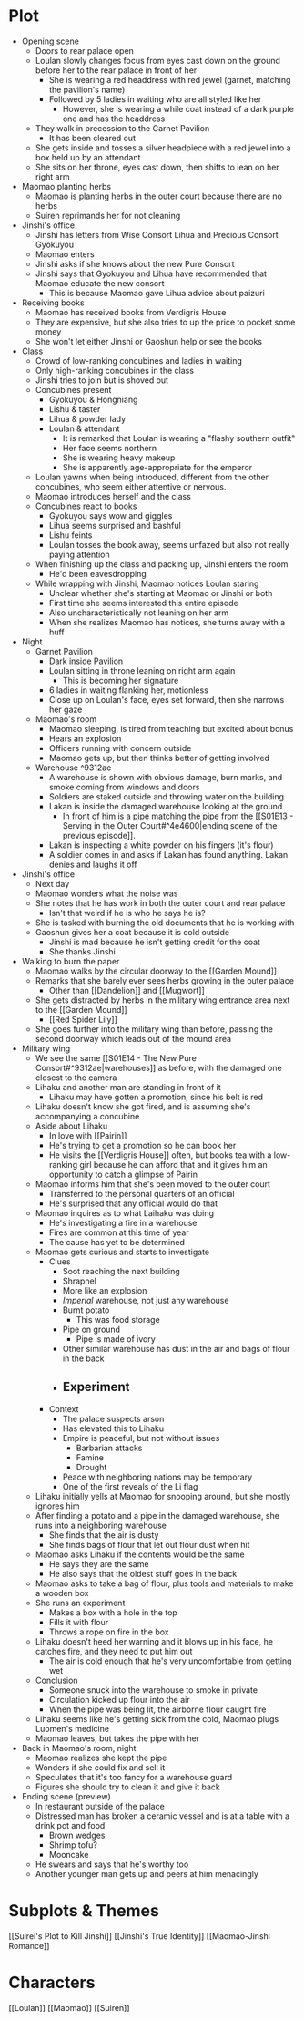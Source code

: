 
# Plot
- Opening scene
	- Doors to rear palace open
	- Loulan slowly changes focus from eyes cast down on the ground before her to the rear palace in front of her
		- She is wearing a red headdress with red jewel (garnet, matching the pavilion's name)
		- Followed by 5 ladies in waiting who are all styled like her
			- However, she is wearing a while coat instead of a dark purple one and has the headdress
	- They walk in precession to the Garnet Pavilion
		- It has been cleared out
	- She gets inside and tosses a silver headpiece with a red jewel into a box held up by an attendant
	- She sits on her throne, eyes cast down, then shifts to lean on her right arm
- Maomao planting herbs
	- Maomao is planting herbs in the outer court because there are no herbs
	- Suiren reprimands her for not cleaning
- Jinshi's office
	- Jinshi has letters from Wise Consort Lihua and Precious Consort Gyokuyou
	- Maomao enters
	- Jinshi asks if she knows about the new Pure Consort
	- Jinshi says that Gyokuyou and Lihua have recommended that Maomao educate the new consort
		- This is because Maomao gave Lihua advice about paizuri
- Receiving books
	- Maomao has received books from Verdigris House
	- They are expensive, but she also tries to up the price to pocket some money
	- She won't let either Jinshi or Gaoshun help or see the books
- Class
	- Crowd of low-ranking concubines and ladies in waiting
	- Only high-ranking concubines in the class
	- Jinshi tries to join but is shoved out
	- Concubines present
		- Gyokuyou & Hongniang
		- Lishu & taster
		- Lihua & powder lady
		- Loulan & attendant
			- It is remarked that Loulan is wearing a "flashy southern outfit"
			- Her face seems northern
			- She is wearing heavy makeup
			- She is apparently age-appropriate for the emperor
	- Loulan yawns when being introduced, different from the other concubines, who seem either attentive or nervous.
	- Maomao introduces herself and the class
	- Concubines react to books
		- Gyokuyou says wow and giggles
		- Lihua seems surprised and bashful
		- Lishu feints
		- Loulan tosses the book away, seems unfazed but also not really paying attention
	- When finishing up the class and packing up, Jinshi enters the room
		- He'd been eavesdropping
	- While wrapping with Jinshi, Maomao notices Loulan staring
		- Unclear whether she's starting at Maomao or Jinshi or both
		- First time she seems interested this entire episode
		- Also uncharacteristically not leaning on her arm
		- When she realizes Maomao has notices, she turns away with a huff
- Night
	- Garnet Pavilion
		- Dark inside Pavilion
		- Loulan sitting in throne leaning on right arm again
			- This is becoming her signature
		- 6 ladies in waiting flanking her, motionless
		- Close up on Loulan's face, eyes set forward, then she narrows her gaze
	- Maomao's room
		- Maomao sleeping, is tired from teaching but excited about bonus
		- Hears an explosion
		- Officers running with concern outside
		- Maomao gets up, but then thinks better of getting involved
	- Warehouse ^9312ae
		- A warehouse is shown with obvious damage, burn marks, and smoke coming from windows and doors
		- Soldiers are staked outside and throwing water on the building
		- Lakan is inside the damaged warehouse looking at the ground
			- In front of him is a pipe matching the pipe from the [[S01E13 - Serving in the Outer Court#^4e4600|ending scene of the previous episode]]. 
		- Lakan is inspecting a white powder on his fingers (it's flour)
		- A soldier comes in and asks if Lakan has found anything. Lakan denies and laughs it off
- Jinshi's office
	- Next day
	- Maomao wonders what the noise was
	- She notes that he has work in both the outer court and rear palace
		- Isn't that weird if he is who he says he is?
	- She is tasked with burning the old documents that he is working with
	- Gaoshun gives her a coat because it is cold outside
		- Jinshi is mad because he isn't getting credit for the coat
		- She thanks Jinshi
- Walking to burn the paper
	- Maomao walks by the circular doorway to the [[Garden Mound]]
	- Remarks that she barely ever sees herbs growing in the outer palace
		- Other than [[Dandelion]] and [[Mugwort]]
	- She gets distracted by herbs in the military wing entrance area next to the [[Garden Mound]]
		- [[Red Spider Lily]]
	- She goes further into the military wing than before, passing the second doorway which leads out of the mound area
- Military wing
	- We see the same [[S01E14 - The New Pure Consort#^9312ae|warehouses]] as before, with the damaged one closest to the camera
	- Lihaku and another man are standing in front of it
		- Lihaku may have gotten a promotion, since his belt is red
	- Lihaku doesn't know she got fired, and is assuming she's accompanying a concubine
	- Aside about Lihaku
		- In love with [[Pairin]]
		- He's trying to get a promotion so he can book her
		- He visits the [[Verdigris House]] often, but books tea with a low-ranking girl because he can afford that and it gives him an opportunity to catch a glimpse of Pairin
	- Maomao informs him that she's been moved to the outer court
		- Transferred to the personal quarters of an official
		- He's surprised that any official would do that
	- Maomao inquires as to what Laihaku was doing
		- He's investigating a fire in a warehouse
		- Fires are common at this time of year
		- The cause has yet to be determined
	- Maomao gets curious and starts to investigate
		- Clues
			- Soot reaching the next building
			- Shrapnel
			- More like an explosion
			- *Imperial* warehouse, not just any warehouse
			- Burnt potato
				- This was food storage
			- Pipe on ground
				- Pipe is made of ivory
			- Other similar warehouse has dust in the air and bags of flour in the back
			- Experiment
				- 
		- Context
			- The palace suspects arson
			- Has elevated this to Lihaku
			- Empire is peaceful, but not without issues
				- Barbarian attacks
				- Famine
				- Drought
			- Peace with neighboring nations may be temporary
			- One of the first reveals of the Li flag
	- Lihaku initially yells at Maomao for snooping around, but she mostly ignores him
	- After finding a potato and a pipe in the damaged warehouse, she runs into a neighboring warehouse
		- She finds that the air is dusty
		- She finds bags of flour that let out flour dust when hit
	- Maomao asks Lihaku if the contents would be the same
		- He says they are the same
		- He also says that the oldest stuff goes in the back
	- Maomao asks to take a bag of flour, plus tools and materials to make a wooden box
	- She runs an experiment
		- Makes a box with a hole in the top
		- Fills it with flour
		- Throws a rope on fire in the box
	- Lihaku doesn't heed her warning and it blows up in his face, he catches fire, and they need to put him out
		- The air is cold enough that he's very uncomfortable from getting wet
	- Conclusion
		- Someone snuck into the warehouse to smoke in private
		- Circulation kicked up flour into the air
		- When the pipe was being lit, the airborne flour caught fire
	- Lihaku seems like he's getting sick from the cold, Maomao plugs Luomen's medicine
	- Maomao leaves, but takes the pipe with her
- Back in Maomao's room, night
	- Maomao realizes she kept the pipe
	- Wonders if she could fix and sell it
	- Speculates that it's too fancy for a warehouse guard
	- Figures she should try to clean it and give it back
- Ending scene (preview)
	- In restaurant outside of the palace
	- Distressed man has broken a ceramic vessel and is at a table with a drink pot and food
		- Brown wedges
		- Shrimp tofu?
		- Mooncake
	- He swears and says that he's worthy too
	- Another younger man gets up and peers at him menacingly
# Subplots & Themes
[[Suirei's Plot to Kill Jinshi]]
[[Jinshi's True Identity]]
[[Maomao-Jinshi Romance]]
# Characters
[[Loulan]]
[[Maomao]]
[[Suiren]]
